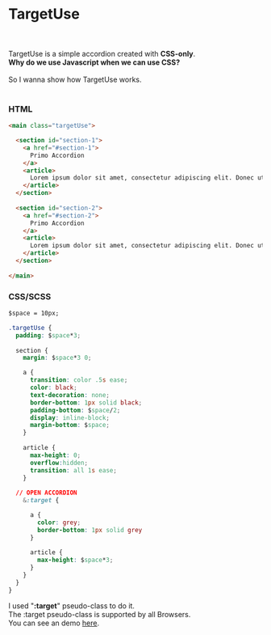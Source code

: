 # TargetUse
<br/><br/>
TargetUse is a simple accordion created with <b>CSS-only</b>.
<br/>
<b>Why do we use Javascript when we can use CSS?</b>
<br/><br/>
So I wanna show how TargetUse works.
<br/><br/>
### HTML

```html
<main class="targetUse">

  <section id="section-1">
    <a href="#section-1">
      Primo Accordion
    </a>
    <article>
      Lorem ipsum dolor sit amet, consectetur adipiscing elit. Donec ut ex eu nulla posuere porttitor. 
    </article>
  </section>
  
  <section id="section-2">
    <a href="#section-2">
      Primo Accordion
    </a>
    <article>
      Lorem ipsum dolor sit amet, consectetur adipiscing elit. Donec ut ex eu nulla posuere porttitor. 
    </article>
  </section>
  
</main>
```
### CSS/SCSS

```css
$space = 10px;

.targetUse {
  padding: $space*3;
  
  section {
    margin: $space*3 0;

    a {
      transition: color .5s ease;
      color: black;
      text-decoration: none;
      border-bottom: 1px solid black;
      padding-bottom: $space/2;
      display: inline-block;
      margin-bottom: $space;
    }
    
    article {
      max-height: 0;
      overflow:hidden;
      transition: all 1s ease;
    }
  
  // OPEN ACCORDION
    &:target {

      a {
        color: grey;
        border-bottom: 1px solid grey
      }
      
      article {
        max-height: $space*3;
      }
    }
  }
}

```
I used "<b>:target</b>" pseudo-class to do it.
<br/>
The :target pseudo-class is supported by all Browsers.<br/>
You can see an demo <a href="https://jsfiddle.net/spinnatosa/bsgj4x07/">here</a>.

